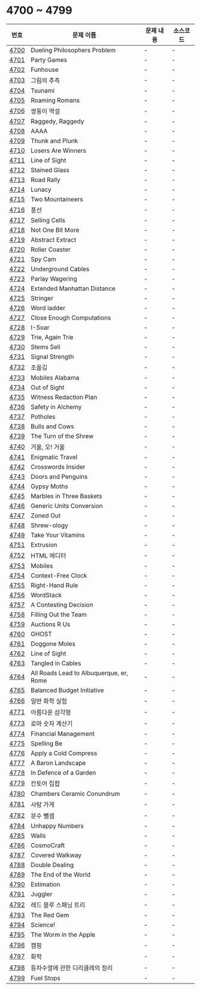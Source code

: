 # 4700 ~ 4799

번호 | 문제 이름 | 문제 내용 | 소스코드
--- | --- | --- | ---
[4700](https://www.acmicpc.net/problem/4700) |  Dueling Philosophers Problem | - | -
[4701](https://www.acmicpc.net/problem/4701) | Party Games | - | -
[4702](https://www.acmicpc.net/problem/4702) | Funhouse | - | -
[4703](https://www.acmicpc.net/problem/4703) | 그림의 추측 | - | -
[4704](https://www.acmicpc.net/problem/4704) | Tsunami | - | -
[4705](https://www.acmicpc.net/problem/4705) | Roaming Romans | - | -
[4706](https://www.acmicpc.net/problem/4706) | 쌍둥이 역설 | - | -
[4707](https://www.acmicpc.net/problem/4707) | Raggedy, Raggedy | - | -
[4708](https://www.acmicpc.net/problem/4708) | AAAA | - | -
[4709](https://www.acmicpc.net/problem/4709) | Thunk and Plunk | - | -
[4710](https://www.acmicpc.net/problem/4710) | Losers Are Winners | - | -
[4711](https://www.acmicpc.net/problem/4711) | Line of Sight | - | -
[4712](https://www.acmicpc.net/problem/4712) | Stained Glass | - | -
[4713](https://www.acmicpc.net/problem/4713) | Road Rally | - | -
[4714](https://www.acmicpc.net/problem/4714) | Lunacy | - | -
[4715](https://www.acmicpc.net/problem/4715) | Two Mountaineers | - | -
[4716](https://www.acmicpc.net/problem/4716) | 풍선 | - | -
[4717](https://www.acmicpc.net/problem/4717) | Selling Cells | - | -
[4718](https://www.acmicpc.net/problem/4718) | Not One Bit More | - | -
[4719](https://www.acmicpc.net/problem/4719) | Abstract Extract | - | -
[4720](https://www.acmicpc.net/problem/4720) | Roller Coaster | - | -
[4721](https://www.acmicpc.net/problem/4721) | Spy Cam | - | -
[4722](https://www.acmicpc.net/problem/4722) | Underground Cables | - | -
[4723](https://www.acmicpc.net/problem/4723) | Parlay Wagering | - | -
[4724](https://www.acmicpc.net/problem/4724) | Extended Manhattan Distance | - | -
[4725](https://www.acmicpc.net/problem/4725) | Stringer | - | -
[4726](https://www.acmicpc.net/problem/4726) | Word ladder | - | -
[4727](https://www.acmicpc.net/problem/4727) | Close Enough Computations | - | -
[4728](https://www.acmicpc.net/problem/4728) | I-Soar | - | -
[4729](https://www.acmicpc.net/problem/4729) | Trie, Again Trie | - | -
[4730](https://www.acmicpc.net/problem/4730) | Stems Sell | - | -
[4731](https://www.acmicpc.net/problem/4731) | Signal Strength | - | -
[4732](https://www.acmicpc.net/problem/4732) | 조옮김 | - | -
[4733](https://www.acmicpc.net/problem/4733) | Mobiles Alabama | - | -
[4734](https://www.acmicpc.net/problem/4734) | Out of Sight | - | -
[4735](https://www.acmicpc.net/problem/4735) | Witness Redaction Plan | - | -
[4736](https://www.acmicpc.net/problem/4736) | Safety in Alchemy | - | -
[4737](https://www.acmicpc.net/problem/4737) | Potholes | - | -
[4738](https://www.acmicpc.net/problem/4738) | Bulls and Cows | - | -
[4739](https://www.acmicpc.net/problem/4739) | The Turn of the Shrew | - | -
[4740](https://www.acmicpc.net/problem/4740) | 거울, 오! 거울 | - | -
[4741](https://www.acmicpc.net/problem/4741) | Enigmatic Travel | - | -
[4742](https://www.acmicpc.net/problem/4742) | Crosswords Insider | - | -
[4743](https://www.acmicpc.net/problem/4743) | Doors and Penguins | - | -
[4744](https://www.acmicpc.net/problem/4744) | Gypsy Moths | - | -
[4745](https://www.acmicpc.net/problem/4745) | Marbles in Three Baskets | - | -
[4746](https://www.acmicpc.net/problem/4746) | Generic Units Conversion | - | -
[4747](https://www.acmicpc.net/problem/4747) | Zoned Out | - | -
[4748](https://www.acmicpc.net/problem/4748) | Shrew-ology | - | -
[4749](https://www.acmicpc.net/problem/4749) | Take Your Vitamins | - | -
[4751](https://www.acmicpc.net/problem/4751) | Extrusion | - | -
[4752](https://www.acmicpc.net/problem/4752) | HTML 에디터 | - | -
[4753](https://www.acmicpc.net/problem/4753) | Mobiles | - | -
[4754](https://www.acmicpc.net/problem/4754) | Context-Free Clock | - | -
[4755](https://www.acmicpc.net/problem/4755) | Right-Hand Rule | - | -
[4756](https://www.acmicpc.net/problem/4756) | WordStack | - | -
[4757](https://www.acmicpc.net/problem/4757) | A Contesting Decision | - | -
[4758](https://www.acmicpc.net/problem/4758) | Filling Out the Team | - | -
[4759](https://www.acmicpc.net/problem/4759) | Auctions R Us | - | -
[4760](https://www.acmicpc.net/problem/4760) | GHOST | - | -
[4761](https://www.acmicpc.net/problem/4761) | Doggone Moles | - | -
[4762](https://www.acmicpc.net/problem/4762) | Line of Sight | - | -
[4763](https://www.acmicpc.net/problem/4763) | Tangled in Cables | - | -
[4764](https://www.acmicpc.net/problem/4764) | All Roads Lead to Albuquerque, er, Rome | - | -
[4765](https://www.acmicpc.net/problem/4765) | Balanced Budget Initiative | - | -
[4766](https://www.acmicpc.net/problem/4766) | 일반 화학 실험 | - | -
[4771](https://www.acmicpc.net/problem/4771) | 아름다운 삼각형 | - | -
[4773](https://www.acmicpc.net/problem/4773) | 로마 숫자 계산기 | - | -
[4774](https://www.acmicpc.net/problem/4774) | Financial Management | - | -
[4775](https://www.acmicpc.net/problem/4775) | Spelling Be | - | -
[4776](https://www.acmicpc.net/problem/4776) | Apply a Cold Compress | - | -
[4777](https://www.acmicpc.net/problem/4777) | A Baron Landscape | - | -
[4778](https://www.acmicpc.net/problem/4778) | In Defence of a Garden | - | -
[4779](https://www.acmicpc.net/problem/4779) | 칸토어 집합 | - | -
[4780](https://www.acmicpc.net/problem/4780) | Chambers Ceramic Conundrum | - | -
[4781](https://www.acmicpc.net/problem/4781) | 사탕 가게 | - | -
[4782](https://www.acmicpc.net/problem/4782) | 분수 뺄셈 | - | -
[4784](https://www.acmicpc.net/problem/4784) | Unhappy Numbers | - | -
[4785](https://www.acmicpc.net/problem/4785) | Walls | - | -
[4786](https://www.acmicpc.net/problem/4786) | CosmoCraft | - | -
[4787](https://www.acmicpc.net/problem/4787) | Covered Walkway | - | -
[4788](https://www.acmicpc.net/problem/4788) | Double Dealing | - | -
[4789](https://www.acmicpc.net/problem/4789) | The End of the World | - | -
[4790](https://www.acmicpc.net/problem/4790) | Estimation | - | -
[4791](https://www.acmicpc.net/problem/4791) | Juggler | - | -
[4792](https://www.acmicpc.net/problem/4792) | 레드 블루 스패닝 트리 | - | -
[4793](https://www.acmicpc.net/problem/4793) | The Red Gem | - | -
[4794](https://www.acmicpc.net/problem/4794) | Science! | - | -
[4795](https://www.acmicpc.net/problem/4795) | The Worm in the Apple | - | -
[4796](https://www.acmicpc.net/problem/4796) | 캠핑 | - | -
[4797](https://www.acmicpc.net/problem/4797) | 화학 | - | -
[4798](https://www.acmicpc.net/problem/4798) | 등차수열에 관한 디리클레의 정리 | - | -
[4799](https://www.acmicpc.net/problem/4799) | Fuel Stops | - | -
